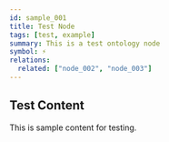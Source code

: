 ```yaml
---
id: sample_001
title: Test Node
tags: [test, example]
summary: This is a test ontology node
symbol: ⚡
relations:
  related: ["node_002", "node_003"]
---
```


## Test Content
This is sample content for testing.
